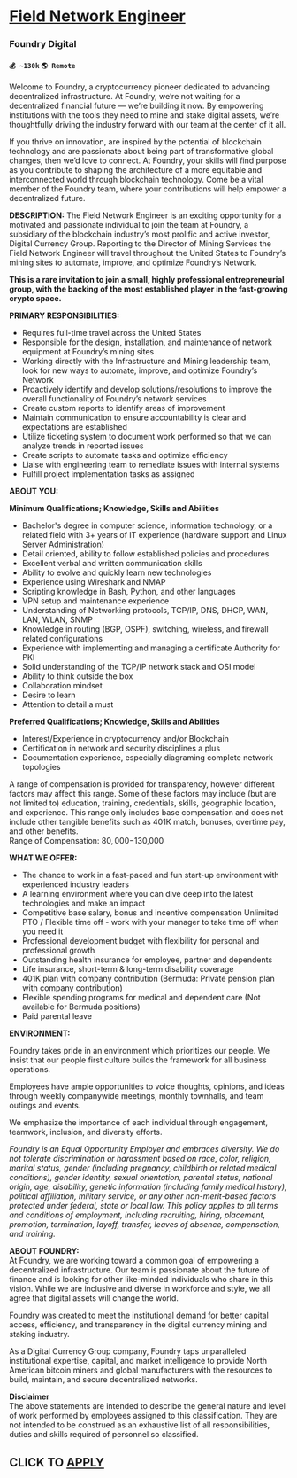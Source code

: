 # [Field Network Engineer](https://www.remotewlb.com/apply/field-network-engineer)  
### Foundry Digital  
#### `💰 ~130k` `🌎 Remote`  

Welcome to Foundry, a cryptocurrency pioneer dedicated to advancing decentralized infrastructure. At Foundry, we’re not waiting for a decentralized financial future — we’re building it now. By empowering institutions with the tools they need to mine and stake digital assets, we’re thoughtfully driving the industry forward with our team at the center of it all.

If you thrive on innovation, are inspired by the potential of blockchain technology and are passionate about being part of transformative global changes, then we’d love to connect. At Foundry, your skills will find purpose as you contribute to shaping the architecture of a more equitable and interconnected world through blockchain technology. Come be a vital member of the Foundry team, where your contributions will help empower a decentralized future.

**DESCRIPTION:** The Field Network Engineer is an exciting opportunity for a motivated and passionate individual to join the team at Foundry, a subsidiary of the blockchain industry’s most prolific and active investor, Digital Currency Group. Reporting to the Director of Mining Services the Field Network Engineer will travel throughout the United States to Foundry’s mining sites to automate, improve, and optimize Foundry’s Network.

**This is a rare invitation to join a small, highly professional entrepreneurial group, with the backing of the most established player in the fast-growing crypto space.**

**PRIMARY RESPONSIBILITIES:**

  * Requires full-time travel across the United States
  * Responsible for the design, installation, and maintenance of network equipment at Foundry’s mining sites 
  * Working directly with the Infrastructure and Mining leadership team, look for new ways to automate, improve, and optimize Foundry’s Network 
  * Proactively identify and develop solutions/resolutions to improve the overall functionality of Foundry’s network services 
  * Create custom reports to identify areas of improvement 
  * Maintain communication to ensure accountability is clear and expectations are established 
  * Utilize ticketing system to document work performed so that we can analyze trends in reported issues 
  * Create scripts to automate tasks and optimize efficiency 
  * Liaise with engineering team to remediate issues with internal systems 
  * Fulfill project implementation tasks as assigned 

**ABOUT YOU:**

**Minimum Qualifications; Knowledge, Skills and Abilities**

  * Bachelor's degree in computer science, information technology, or a related field with 3+ years of IT experience (hardware support and Linux Server Administration) 
  * Detail oriented, ability to follow established policies and procedures 
  * Excellent verbal and written communication skills 
  * Ability to evolve and quickly learn new technologies
  * Experience using Wireshark and NMAP 
  * Scripting knowledge in Bash, Python, and other languages 
  * VPN setup and maintenance experience 
  * Understanding of Networking protocols, TCP/IP, DNS, DHCP, WAN, LAN, WLAN, SNMP
  * Knowledge in routing (BGP, OSPF), switching, wireless, and firewall related configurations
  * Experience with implementing and managing a certificate Authority for PKI
  * Solid understanding of the TCP/IP network stack and OSI model 
  * Ability to think outside the box
  * Collaboration mindset 
  * Desire to learn 
  * Attention to detail a must

**Preferred Qualifications; Knowledge, Skills and Abilities**

  * Interest/Experience in cryptocurrency and/or Blockchain 
  * Certification in network and security disciplines a plus
  * Documentation experience, especially diagraming complete network topologies

A range of compensation is provided for transparency, however different factors may affect this range. Some of these factors may include (but are not limited to) education, training, credentials, skills, geographic location, and experience. This range only includes base compensation and does not include other tangible benefits such as 401K match, bonuses, overtime pay, and other benefits.  
Range of Compensation: $80,000-$130,000

 **WHAT WE OFFER:**

  * The chance to work in a fast-paced and fun start-up environment with experienced industry leaders
  * A learning environment where you can dive deep into the latest technologies and make an impact
  * Competitive base salary, bonus and incentive compensation Unlimited PTO / Flexible time off - work with your manager to take time off when you need it
  * Professional development budget with flexibility for personal and professional growth
  * Outstanding health insurance for employee, partner and dependents
  * Life insurance, short-term & long-term disability coverage
  * 401K plan with company contribution (Bermuda: Private pension plan with company contribution)
  * Flexible spending programs for medical and dependent care (Not available for Bermuda positions)
  * Paid parental leave

**ENVIRONMENT:**

Foundry takes pride in an environment which prioritizes our people. We insist that our people first culture builds the framework for all business operations.

Employees have ample opportunities to voice thoughts, opinions, and ideas through weekly companywide meetings, monthly townhalls, and team outings and events.

We emphasize the importance of each individual through engagement, teamwork, inclusion, and diversity efforts.

_Foundry is an Equal Opportunity Employer and embraces diversity. We do not tolerate discrimination or harassment based on race, color, religion, marital status, gender (including pregnancy, childbirth or related medical conditions), gender identity, sexual orientation, parental status, national origin, age, disability, genetic information (including family medical history), political affiliation, military service, or any other non-merit-based factors protected under federal, state or local law. This policy applies to all terms and conditions of employment, including recruiting, hiring, placement, promotion, termination, layoff, transfer, leaves of absence, compensation, and training._

**ABOUT FOUNDRY:**  
At Foundry, we are working toward a common goal of empowering a decentralized infrastructure. Our team is passionate about the future of finance and is looking for other like-minded individuals who share in this vision. While we are inclusive and diverse in workforce and style, we all agree that digital assets will change the world.

Foundry was created to meet the institutional demand for better capital access, efficiency, and transparency in the digital currency mining and staking industry.

As a Digital Currency Group company, Foundry taps unparalleled institutional expertise, capital, and market intelligence to provide North American bitcoin miners and global manufacturers with the resources to build, maintain, and secure decentralized networks.

**Disclaimer**  
The above statements are intended to describe the general nature and level of work performed by employees assigned to this classification. They are not intended to be construed as an exhaustive list of all responsibilities, duties and skills required of personnel so classified.

  
## CLICK TO [APPLY](https://www.remotewlb.com/apply/field-network-engineer)

